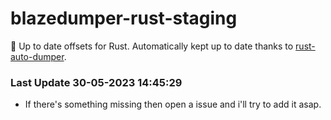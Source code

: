 # blazedumper-rust-staging

🚀 Up to date offsets for Rust. Automatically kept up to date thanks to [rust-auto-dumper](https://github.com/Akandesh/rust-auto-dumper).


### Last Update 30-05-2023 14:45:29
- If there's something missing then open a issue and i'll try to add it asap.